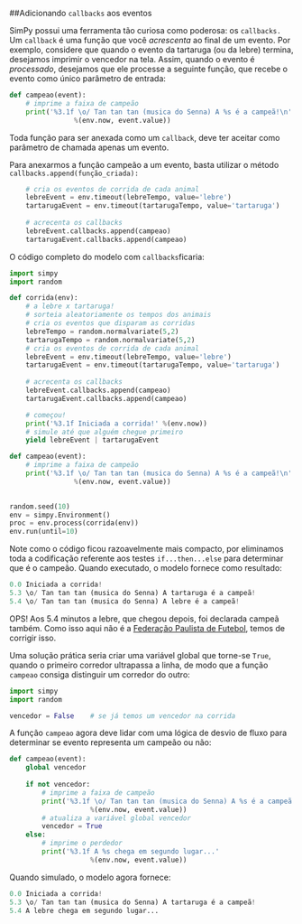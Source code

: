 ##Adicionando `callbacks` aos eventos

SimPy possui uma ferramenta tão curiosa como poderosa: os `callbacks.` Um `callback` é uma função que você *acrescenta* ao final de um evento. Por exemplo, considere que quando o evento da tartaruga (ou da lebre) termina, desejamos imprimir o vencedor na tela. Assim, quando o evento é *processado*, desejamos que ele processe a seguinte função, que recebe o evento como único parâmetro de entrada:
```python
def campeao(event):
    # imprime a faixa de campeão
    print('%3.1f \o/ Tan tan tan (musica do Senna) A %s é a campeã!\n'
                %(env.now, event.value))
```
Toda função para ser anexada como um `callback`, deve ter aceitar como parâmetro de chamada apenas um evento.

Para anexarmos a função campeão a um evento, basta utilizar o método `callbacks.append(função_criada):`
```python
    # cria os eventos de corrida de cada animal
    lebreEvent = env.timeout(lebreTempo, value='lebre')
    tartarugaEvent = env.timeout(tartarugaTempo, value='tartaruga')
    
    # acrecenta os callbacks
    lebreEvent.callbacks.append(campeao)
    tartarugaEvent.callbacks.append(campeao)
```
O código completo do modelo com `callbacks`ficaria:
```python
import simpy
import random

def corrida(env):
    # a lebre x tartaruga!
    # sorteia aleatoriamente os tempos dos animais
    # cria os eventos que disparam as corridas
    lebreTempo = random.normalvariate(5,2)
    tartarugaTempo = random.normalvariate(5,2)
    # cria os eventos de corrida de cada animal
    lebreEvent = env.timeout(lebreTempo, value='lebre')
    tartarugaEvent = env.timeout(tartarugaTempo, value='tartaruga')
    
    # acrecenta os callbacks
    lebreEvent.callbacks.append(campeao)
    tartarugaEvent.callbacks.append(campeao)

    # começou!
    print('%3.1f Iniciada a corrida!' %(env.now))
    # simule até que alguém chegue primeiro
    yield lebreEvent | tartarugaEvent

def campeao(event):
    # imprime a faixa de campeão
    print('%3.1f \o/ Tan tan tan (musica do Senna) A %s é a campeã!\n'
                %(env.now, event.value))
  

random.seed(10)
env = simpy.Environment()
proc = env.process(corrida(env))
env.run(until=10)
```
Note como o código ficou razoavelmente mais compacto, por eliminamos toda a codificação referente aos testes `if...then...else` para determinar que é o campeão.
Quando executado, o modelo fornece como resultado:
```python
0.0 Iniciada a corrida!
5.3 \o/ Tan tan tan (musica do Senna) A tartaruga é a campeã!
5.4 \o/ Tan tan tan (musica do Senna) A lebre é a campeã!
```
OPS!
Aos 5.4 minutos a lebre, que chegou depois, foi declarada campeã também. Como isso aqui não é a [Federação Paulista de Futebol](https://pt.wikipedia.org/wiki/Campeonato_Paulista_de_Futebol_de_1973), temos de corrigir isso. 

Uma solução prática seria criar uma variável global que torne-se `True`, quando o primeiro corredor ultrapassa a linha, de modo que a função `campeao` consiga distinguir um corredor do outro:
```python
import simpy
import random

vencedor = False    # se já temos um vencedor na corrida
```
A função `campeao` agora deve lidar com uma lógica de desvio de fluxo para determinar se evento representa um campeão ou não:
```python
def campeao(event):
    global vencedor
    
    if not vencedor:
        # imprime a faixa de campeão
        print('%3.1f \o/ Tan tan tan (musica do Senna) A %s é a campeã!'
                    %(env.now, event.value))
        # atualiza a variável global vencedor
        vencedor = True
    else:
        # imprime o perdedor
        print('%3.1f A %s chega em segundo lugar...'
                    %(env.now, event.value)) 
```
Quando simulado, o modelo agora fornece:
```python
0.0 Iniciada a corrida!
5.3 \o/ Tan tan tan (musica do Senna) A tartaruga é a campeã!
5.4 A lebre chega em segundo lugar...
```

